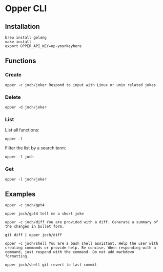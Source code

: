 # Opper CLI

## Installation

```shell
brew install golang
make install
export OPPER_API_KEY=op-yourkeyhere
```

## Functions

### Create

```shell
opper -c joch/joker Respond to input with Linux or unix related jokes
```

### Delete

```shell
opper -d joch/joker
```

### List

List all functions:

```shell
opper -l
```

Filter the list by a search term:

```shell
opper -l joch
```

### Get

```shell
opper -l joch/joker
```

## Examples

```shell
opper -c joch/gpt4

opper joch/gpt4 tell me a short joke
```

```shell
opper -c joch/diff You are provided with a diff. Generate a summary of the changes in bullet form.

git diff | opper joch/diff
```

```shell
opper -c joch/shell You are a bash shell assistant. Help the user with creating commands or provide help. Be concise. When responding with a command, just respond with the command. Do not add markdown formatting.

opper joch/shell git revert to last commit
```
